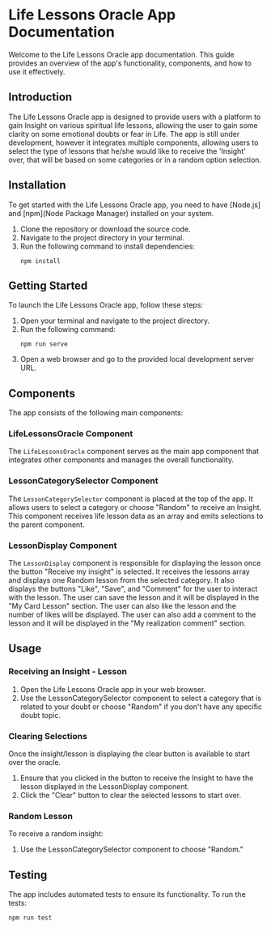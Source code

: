 # Life Lessons Oracle App Documentation

Welcome to the Life Lessons Oracle app documentation. This guide provides an overview of the app's functionality, components, and how to use it effectively.

## Introduction

The Life Lessons Oracle app is designed to provide users with a platform to gain Insight on various spiritual life lessons, allowing the user to gain some clarity on some emotional doubts or fear in Life. The app is still under development, however it integrates multiple components, allowing users to select the type of lessons that he/she would like to receive the 'Insight' over, that will be based on some categories or in a random option selection.

## Installation

To get started with the Life Lessons Oracle app, you need to have [Node.js] and [npm](Node Package Manager) installed on your system.

1. Clone the repository or download the source code.
2. Navigate to the project directory in your terminal.
3. Run the following command to install dependencies:
   ```
   npm install
   ```

## Getting Started

To launch the Life Lessons Oracle app, follow these steps:

1. Open your terminal and navigate to the project directory.
2. Run the following command:
   ```
   npm run serve
   ```
3. Open a web browser and go to the provided local development server URL.

## Components

The app consists of the following main components:

### LifeLessonsOracle Component

The `LifeLessonsOracle` component serves as the main app component that integrates other components and manages the overall functionality.

### LessonCategorySelector Component

The `LessonCategorySelector` component is placed at the top of the app. It allows users to select a category or choose "Random" to receive an Insight. This component receives life lesson data as an array and emits selections to the parent component.

### LessonDisplay Component

The `LessonDisplay` component is responsible for displaying the lesson once the button "Receive my insight" is selected. It receives the lessons array and displays one Random lesson from the selected category. It also displays the buttons "Like", "Save", and "Comment" for the user to interact with the lesson. The user can save the lesson and it will be displayed in the "My Card Lesson" section. The user can also like the lesson and the number of likes will be displayed. The user can also add a comment to the lesson and it will be displayed in the "My realization comment" section.

## Usage

### Receiving an Insight - Lesson

1. Open the Life Lessons Oracle app in your web browser.
2. Use the LessonCategorySelector component to select a category that is related to your doubt or choose "Random" if you don't have any specific doubt topic.

### Clearing Selections

Once the insight/lesson is displaying the clear button is available to start over the oracle.

1. Ensure that you clicked in the button to receive the Insight to have the lesson displayed in the LessonDisplay component.
2. Click the "Clear" button to clear the selected lessons to start over.

### Random Lesson

To receive a random insight:

1. Use the LessonCategorySelector component to choose "Random."

## Testing

The app includes automated tests to ensure its functionality. To run the tests:

```
npm run test
```
